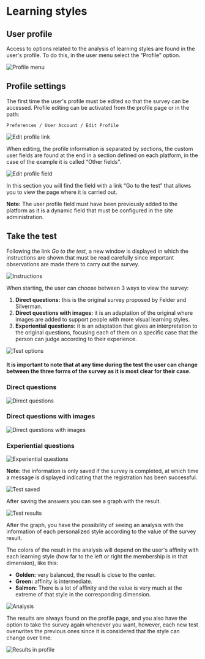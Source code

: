 # Learning styles #

## User profile ##

Access to options related to the analysis of learning styles are found in the user's profile. To do this, in the user menu select the “Profile” option.

![Profile menu](profile_menu.png)

## Profile settings ##

The first time the user's profile must be edited so that the survey can be accessed. Profile editing can be activated from the profile page or in the path:
```
Preferences / User Account / Edit Profile
```

![Edit profile link](edit_profile_button.png)

When editing, the profile information is separated by sections, the custom user fields are found at the end in a section defined on each platform, in the case of the example it is called “Other fields”.

![Edit profile field](edit_profile_field.png)


In this section you will find the field with a link “Go to the test” that allows you to view the page where it is carried out.

**Note:** The user profile field must have been previously added to the platform as it is a dynamic field that must be configured in the site administration.

## Take the test ##

Following the link *Go to the test*, a new window is displayed in which the instructions are shown that must be read carefully since important observations are made there to carry out the survey.

![Instructions](survey_instructions.png)


When starting, the user can choose between 3 ways to view the survey:

1. **Direct questions:** this is the original survey proposed by Felder and Silverman.
2. **Direct questions with images:** it is an adaptation of the original where images are added to support people with more visual learning styles.
3. **Experiential questions:** it is an adaptation that gives an interpretation to the original questions, focusing each of them on a specific case that the person can judge according to their experience.

![Test options](survey_options.png)

#### It is important to note that at any time during the test the user can change between the three forms of the survey as it is most clear for their case. ####

### Direct questions ###

![Direct questions](survey_direct.png)

### Direct questions with images ###

![Direct questions with images](survey_direct_images.png)

### Experiential questions ###

![Experiential questions](survey_experience.png)

**Note:** the information is only saved if the survey is completed, at which time a message is displayed indicating that the registration has been successful.

![Test saved](survey_saved.png)

After saving the answers you can see a graph with the result.

![Test results](survey_result.png)

After the graph, you have the possibility of seeing an analysis with the information of each personalized style according to the value of the survey result.

The colors of the result in the analysis will depend on the user's affinity with each learning style (how far to the left or right the membership is in that dimension), like this:
- **Golden:** very balanced, the result is close to the center.
- **Green:** affinity is intermediate.
- **Salmon:** There is a lot of affinity and the value is very much at the extreme of that style in the corresponding dimension.

![Analysis](survey_result_colors.png)


The results are always found on the profile page, and you also have the option to take the survey again whenever you want, however, each new test overwrites the previous ones since it is considered that the style can change over time:

![Results in profile](profile_ls.png)
